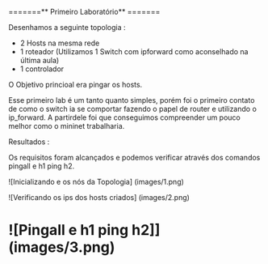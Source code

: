 =======** Primeiro Laboratório** =======

Desenhamos a seguinte topologia : 
- 2 Hosts na mesma rede
- 1 roteador (Utilizamos 1 Switch com ipforward como aconselhado na última aula)
- 1 controlador

O Objetivo princioal era pingar os hosts. 

Esse primeiro lab é um tanto quanto simples, porém foi o primeiro contato de como o switch ia se comportar fazendo o papel de router e utilizando o ip_forward. A partirdele foi que conseguimos compreender um pouco melhor como o mininet trabalharia.

Resultados : 

Os requisitos foram alcançados e podemos verificar através dos comandos
pingall e h1 ping h2. 

![Inicializando e os nós da Topologia] (images/1.png)

![Verificando os ips dos hosts criados] (images/2.png)

![Pingall e h1 ping h2]] (images/3.png) 
=
